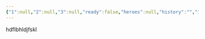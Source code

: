 ```yaml
---
{"1":null,"2":null,"3":null,"ready":false,"heroes":null,"history":"","image":"","images":null,"features":null,"appearance":null,"terms":null,"dg-publish":true,"dg-home":true,"permalink":"/tabliczy/biblejskie-syuzhety/adam-i-eva/","tags":["gardenEntry"],"dgPassFrontmatter":true}
---
```


hdflbhldjfskl
